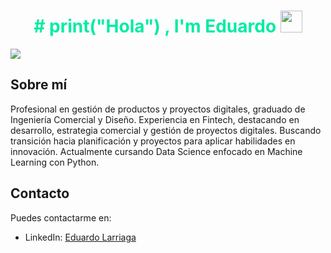 
<h1 align="center" style="color: #04eba3;"><b># print("Hola") , I'm Eduardo </b><img src="https://media.giphy.com/media/hvRJCLFzcasrR4ia7z/giphy.gif" width="35"></h1>

<!--  -->
<picture>
  <img src="https://private-user-images.githubusercontent.com/150481918/307428834-2f0f298f-9011-4036-86c4-e822a1f28c50.gif?jwt=eyJhbGciOiJIUzI1NiIsInR5cCI6IkpXVCJ9.eyJpc3MiOiJnaXRodWIuY29tIiwiYXVkIjoicmF3LmdpdGh1YnVzZXJjb250ZW50LmNvbSIsImtleSI6ImtleTUiLCJleHAiOjE3MDg3MTYyNjIsIm5iZiI6MTcwODcxNTk2MiwicGF0aCI6Ii8xNTA0ODE5MTgvMzA3NDI4ODM0LTJmMGYyOThmLTkwMTEtNDAzNi04NmM0LWU4MjJhMWYyOGM1MC5naWY_WC1BbXotQWxnb3JpdGhtPUFXUzQtSE1BQy1TSEEyNTYmWC1BbXotQ3JlZGVudGlhbD1BS0lBVkNPRFlMU0E1M1BRSzRaQSUyRjIwMjQwMjIzJTJGdXMtZWFzdC0xJTJGczMlMkZhd3M0X3JlcXVlc3QmWC1BbXotRGF0ZT0yMDI0MDIyM1QxOTE5MjJaJlgtQW16LUV4cGlyZXM9MzAwJlgtQW16LVNpZ25hdHVyZT1iNjhkM2Q0NTIxMzVlOTk4YmNiYWU2MzIzNTJmMWI4YTZlYTM1MWRjZWU3OTlmMWY5ZDk5ZjBhYjY4ZDA1MDVhJlgtQW16LVNpZ25lZEhlYWRlcnM9aG9zdCZhY3Rvcl9pZD0wJmtleV9pZD0wJnJlcG9faWQ9MCJ9.tzYk70fQrxbvaFy81G0m_8u361mPyEmmoON-hOtS0hs" style="width:;">
</picture>


## Sobre mí
Profesional en gestión de productos y proyectos digitales, graduado de Ingeniería Comercial y Diseño. Experiencia en Fintech, 
destacando en desarrollo, estrategia comercial y gestión de proyectos digitales. Buscando transición hacia planificación y 
proyectos para aplicar habilidades en innovación. Actualmente cursando Data Science enfocado en Machine Learning con Python.


## Contacto

Puedes contactarme en:
- LinkedIn: [Eduardo Larriaga](https://www.linkedin.com/in/tuperfil)
